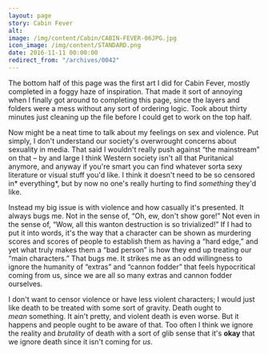```yaml
---
layout: page
story: Cabin Fever
alt:
image: /img/content/Cabin/CABIN-FEVER-06JPG.jpg
icon_image: /img/content/STANDARD.png
date: 2016-11-11 00:00:00
redirect_from: "/archives/0042"
---
```



The bottom half of this page was the first art I did for Cabin Fever, mostly completed in a foggy haze of inspiration. That made it sort of annoying when I finally got around to completing this page, since the layers and folders were a mess without any sort of ordering logic. Took about thirty minutes just cleaning up the file before I could get to work on the top half.

Now might be a neat time to talk about my feelings on sex and violence. Put simply, I don't understand our society's overwrought concerns about sexuality in media. That said I wouldn't really push against “the mainstream” on that – by and large I think Western society isn't all that Puritanical anymore, and anyway if you're smart you can find whatever sorta sexy literature or visual stuff you'd like. I think it doesn't need to be so censored in* everything*, but by now no one's really hurting to find *something*&nbsp;they'd like.

Instead my big issue is with violence and how casually it's presented. It always bugs me. Not in the sense of, “Oh, ew, don't show gore!” Not even in the sense of, “Wow, all this wanton destruction is so trivialized!” If I had to put it into words, it's the way that a character can be shown as murdering scores and scores of people to establish them as having a “hard edge,” and yet what truly makes them a “bad person” is how they end up treating our “main characters.” That bugs me. It strikes me as an odd willingness to ignore the humanity of “extras” and “cannon fodder” that feels hypocritical coming from us, since we are all so many extras and cannon fodder ourselves.

I don't want to censor violence or have less violent characters; I would just like death to be treated with some sort of gravity. Death ought to *mean*&nbsp;something. It ain't pretty, and violent death is even worse. But it happens and people ought to be aware of that. Too often I think we ignore the reality and *brutality*&nbsp;of death with a sort of glib sense that it's **okay**&nbsp;that we ignore death since it isn't coming for *us*.
